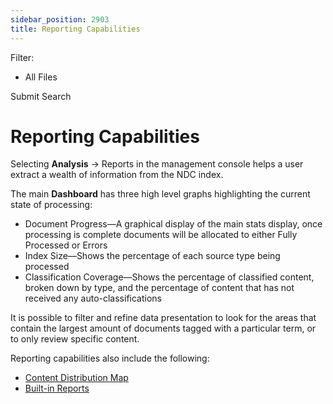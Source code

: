 ```yaml
---
sidebar_position: 2903
title: Reporting Capabilities
---
```


Filter: 

* All Files

Submit Search

# Reporting Capabilities

Selecting **Analysis** → Reports in the management console helps a user extract a wealth of information from the NDC index.

The main **Dashboard** has three high level graphs highlighting the current state of processing:

* Document Progress—A graphical display of the main stats display, once processing is complete documents will be allocated to either Fully Processed or Errors
* Index Size—Shows the percentage of each source type being processed
* Classification Coverage—Shows the percentage of classified content, broken down by type, and the percentage of content that has not received any auto-classifications

It is possible to filter and refine data presentation to look for the areas that contain the largest amount of documents tagged with a particular term, or to only review specific content.

Reporting capabilities also include the following:

* [Content Distribution Map](ContentDistributionMap)
* [Built-in Reports](BuiltinReportsOverview "Built-in Reports")